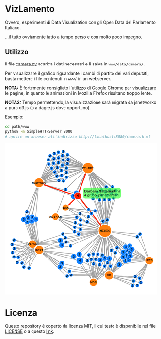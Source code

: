 # VizLamento

Ovvero, esperimenti di Data Visualization con gli Open Data del Parlamento Italiano.

...il tutto ovviamente fatto a tempo perso e con molto poco impegno.

## Utilizzo

Il file [camera.py](camera.py) scarica i dati necessari e li salva in `www/data/camera/`.

Per visualizzare il grafico riguardante i cambi di partito dei vari deputati,
basta mettere i file contenuti in `www/` in un webserver.

**NOTA:** È fortemente consigliato l'utilizzo di Google Chrome per visualizzare le pagine,
          in quanto le animazioni in Mozilla Firefox risultano troppo lente.
          
**NOTA2:** Tempo permettendo, la visualizzazione sarà migrata da jsnetworkx a puro d3.js
           (o a dagre.js dove opportuno).

Esempio:
```sh
cd path/www
python -m SimpleHTTPServer 8080
# aprire un browser all'indirizzo http://localhost:8080/camera.html
```

![camera.html](/docs/camera.png)

# Licenza

Questo repository è coperto da licenza MIT, il cui testo è disponibile nel file [LICENSE](LICENSE)
o a questo [link](https://opensource.org/licenses/MIT).
